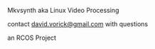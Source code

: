 Mkvsynth
aka Linux Video Processing

contact david.vorick@gmail.com with questions



an RCOS Project
